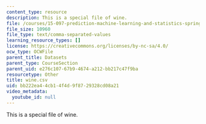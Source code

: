 ```yaml
---
content_type: resource
description: This is a special file of wine.
file: /courses/15-097-prediction-machine-learning-and-statistics-spring-2012/bb222ea44cb14f4d9f8729328cd08a21_wine.csv
file_size: 10960
file_type: text/comma-separated-values
learning_resource_types: []
license: https://creativecommons.org/licenses/by-nc-sa/4.0/
ocw_type: OCWFile
parent_title: Datasets
parent_type: CourseSection
parent_uid: e276c107-67b9-4674-a212-bb217c47f9ba
resourcetype: Other
title: wine.csv
uid: bb222ea4-4cb1-4f4d-9f87-29328cd08a21
video_metadata:
  youtube_id: null
---
```

This is a special file of wine.